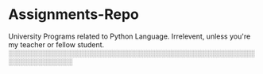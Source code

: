 # Assignments-Repo
 University Programs related to Python Language.
Irrelevent, unless you're my teacher or fellow student.
░░░░░░░░░░░░░░░░░░░░░░░░░░░░░░░░░░░░░░░░░░░░░░░░░░░░░░░░░░░░░░░
